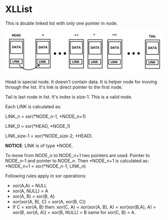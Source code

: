 # XLList
This is double linked list with only one pointer in node.

<img title="a title" alt="Alt text" src="./imgs/schema.PNG">

Head is special node. It doesn't contain data. It is helper node
for moving through the list. It's link is direct pointer to the first node.

  

Tail is last node in list. It's index is size-1. This is a valid node.

Each LINK is calculated as:

LINK_n = xor(*NODE_n-1, *NODE_n+1)

LINK_0 = xor(*HEAD, *NODE_1)

LINK_size-1 = xor(*NODE_size-2, *HEAD).

**NOTICE**: LINK is of type *NODE.

  

To move from NODE_n to NODE_n+1 two pointers are used. Pointer to
NODE_n-1 and pointer to NODE_n. Then *NODE_n+1 is calculated as:
*NODE_n+1 = xor(*NODE_n-1, LINK_n)

  

Following rules apply in xor operations:
 - xor(A,A) = NULL
 - xor(A, NULL) = A
 - xor(A, B) = xor(B, A)
 - xor(xor(A, B), C) = xor(A, xor(B, C))
 - If C = xor(A, B) then: 	xor(C, A) = xor(xor(A, B), A) = xor(xor(B,A), A) = xor(B, xor(A, A)) = xor(B, NULL) = B same for xor(C, B) = A.
